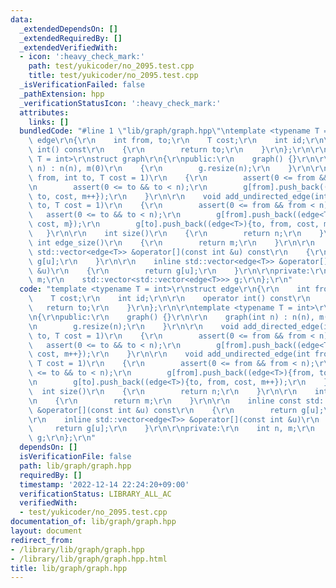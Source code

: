 ```yaml
---
data:
  _extendedDependsOn: []
  _extendedRequiredBy: []
  _extendedVerifiedWith:
  - icon: ':heavy_check_mark:'
    path: test/yukicoder/no_2095.test.cpp
    title: test/yukicoder/no_2095.test.cpp
  _isVerificationFailed: false
  _pathExtension: hpp
  _verificationStatusIcon: ':heavy_check_mark:'
  attributes:
    links: []
  bundledCode: "#line 1 \"lib/graph/graph.hpp\"\ntemplate <typename T = int>\r\nstruct\
    \ edge\r\n{\r\n    int from, to;\r\n    T cost;\r\n    int id;\r\n\r\n    operator\
    \ int() const\r\n    {\r\n        return to;\r\n    }\r\n};\r\n\r\ntemplate <typename\
    \ T = int>\r\nstruct graph\r\n{\r\npublic:\r\n    graph() {}\r\n\r\n    graph(int\
    \ n) : n(n), m(0)\r\n    {\r\n        g.resize(n);\r\n    }\r\n\r\n    void add_directed_edge(int\
    \ from, int to, T cost = 1)\r\n    {\r\n        assert(0 <= from && from < n);\r\
    \n        assert(0 <= to && to < n);\r\n        g[from].push_back((edge<T>){from,\
    \ to, cost, m++});\r\n    }\r\n\r\n    void add_undirected_edge(int from, int\
    \ to, T cost = 1)\r\n    {\r\n        assert(0 <= from && from < n);\r\n     \
    \   assert(0 <= to && to < n);\r\n        g[from].push_back((edge<T>){from, to,\
    \ cost, m});\r\n        g[to].push_back((edge<T>){to, from, cost, m++});\r\n \
    \   }\r\n\r\n    int size()\r\n    {\r\n        return n;\r\n    }\r\n\r\n   \
    \ int edge_size()\r\n    {\r\n        return m;\r\n    }\r\n\r\n    inline const\
    \ std::vector<edge<T>> &operator[](const int &u) const\r\n    {\r\n        return\
    \ g[u];\r\n    }\r\n\r\n    inline std::vector<edge<T>> &operator[](const int\
    \ &u)\r\n    {\r\n        return g[u];\r\n    }\r\n\r\nprivate:\r\n    int n,\
    \ m;\r\n    std::vector<std::vector<edge<T>>> g;\r\n};\r\n"
  code: "template <typename T = int>\r\nstruct edge\r\n{\r\n    int from, to;\r\n\
    \    T cost;\r\n    int id;\r\n\r\n    operator int() const\r\n    {\r\n     \
    \   return to;\r\n    }\r\n};\r\n\r\ntemplate <typename T = int>\r\nstruct graph\r\
    \n{\r\npublic:\r\n    graph() {}\r\n\r\n    graph(int n) : n(n), m(0)\r\n    {\r\
    \n        g.resize(n);\r\n    }\r\n\r\n    void add_directed_edge(int from, int\
    \ to, T cost = 1)\r\n    {\r\n        assert(0 <= from && from < n);\r\n     \
    \   assert(0 <= to && to < n);\r\n        g[from].push_back((edge<T>){from, to,\
    \ cost, m++});\r\n    }\r\n\r\n    void add_undirected_edge(int from, int to,\
    \ T cost = 1)\r\n    {\r\n        assert(0 <= from && from < n);\r\n        assert(0\
    \ <= to && to < n);\r\n        g[from].push_back((edge<T>){from, to, cost, m});\r\
    \n        g[to].push_back((edge<T>){to, from, cost, m++});\r\n    }\r\n\r\n  \
    \  int size()\r\n    {\r\n        return n;\r\n    }\r\n\r\n    int edge_size()\r\
    \n    {\r\n        return m;\r\n    }\r\n\r\n    inline const std::vector<edge<T>>\
    \ &operator[](const int &u) const\r\n    {\r\n        return g[u];\r\n    }\r\n\
    \r\n    inline std::vector<edge<T>> &operator[](const int &u)\r\n    {\r\n   \
    \     return g[u];\r\n    }\r\n\r\nprivate:\r\n    int n, m;\r\n    std::vector<std::vector<edge<T>>>\
    \ g;\r\n};\r\n"
  dependsOn: []
  isVerificationFile: false
  path: lib/graph/graph.hpp
  requiredBy: []
  timestamp: '2022-12-14 22:24:20+09:00'
  verificationStatus: LIBRARY_ALL_AC
  verifiedWith:
  - test/yukicoder/no_2095.test.cpp
documentation_of: lib/graph/graph.hpp
layout: document
redirect_from:
- /library/lib/graph/graph.hpp
- /library/lib/graph/graph.hpp.html
title: lib/graph/graph.hpp
---
```

